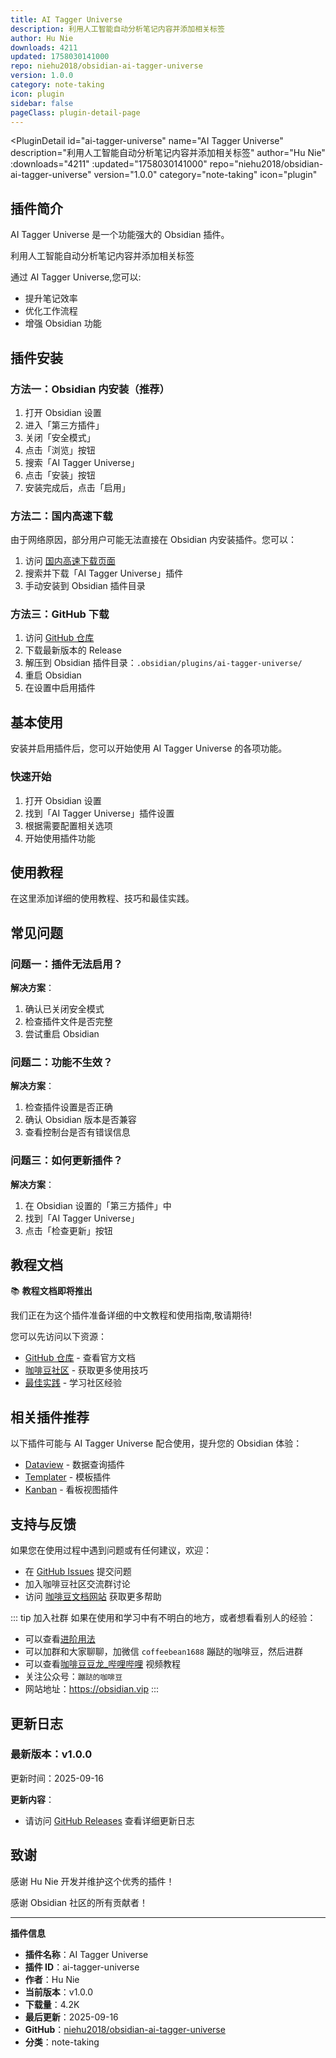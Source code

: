 ```yaml
---
title: AI Tagger Universe
description: 利用人工智能自动分析笔记内容并添加相关标签
author: Hu Nie
downloads: 4211
updated: 1758030141000
repo: niehu2018/obsidian-ai-tagger-universe
version: 1.0.0
category: note-taking
icon: plugin
sidebar: false
pageClass: plugin-detail-page
---
```


<PluginDetail
  id="ai-tagger-universe"
  name="AI Tagger Universe"
  description="利用人工智能自动分析笔记内容并添加相关标签"
  author="Hu Nie"
  :downloads="4211"
  :updated="1758030141000"
  repo="niehu2018/obsidian-ai-tagger-universe"
  version="1.0.0"
  category="note-taking"
  icon="plugin"
>

<!-- AUTO_GENERATED_START -->
## 插件简介

AI Tagger Universe 是一个功能强大的 Obsidian 插件。

利用人工智能自动分析笔记内容并添加相关标签

通过 AI Tagger Universe,您可以:

- 提升笔记效率
- 优化工作流程
- 增强 Obsidian 功能

<!-- AUTO_GENERATED_END -->

<!-- AUTO_GENERATED_START -->
## 插件安装

### 方法一：Obsidian 内安装（推荐）

1. 打开 Obsidian 设置
2. 进入「第三方插件」
3. 关闭「安全模式」
4. 点击「浏览」按钮
5. 搜索「AI Tagger Universe」
6. 点击「安装」按钮
7. 安装完成后，点击「启用」

### 方法二：国内高速下载

由于网络原因，部分用户可能无法直接在 Obsidian 内安装插件。您可以：

1. 访问 [国内高速下载页面](/zh/documentation/obsidian-plugins-download.html)
2. 搜索并下载「AI Tagger Universe」插件
3. 手动安装到 Obsidian 插件目录

### 方法三：GitHub 下载

1. 访问 [GitHub 仓库](https://github.com/niehu2018/obsidian-ai-tagger-universe)
2. 下载最新版本的 Release
3. 解压到 Obsidian 插件目录：`.obsidian/plugins/ai-tagger-universe/`
4. 重启 Obsidian
5. 在设置中启用插件

## 基本使用

安装并启用插件后，您可以开始使用 AI Tagger Universe 的各项功能。

### 快速开始

1. 打开 Obsidian 设置
2. 找到「AI Tagger Universe」插件设置
3. 根据需要配置相关选项
4. 开始使用插件功能

<!-- AUTO_GENERATED_END -->

<!-- CUSTOM_CONTENT_START:tutorial -->
## 使用教程

在这里添加详细的使用教程、技巧和最佳实践。

<!-- CUSTOM_CONTENT_END:tutorial -->

<!-- SHARED_CONTENT_START -->
## 常见问题

### 问题一：插件无法启用？

**解决方案**：
1. 确认已关闭安全模式
2. 检查插件文件是否完整
3. 尝试重启 Obsidian

### 问题二：功能不生效？

**解决方案**：
1. 检查插件设置是否正确
2. 确认 Obsidian 版本是否兼容
3. 查看控制台是否有错误信息

### 问题三：如何更新插件？

**解决方案**：
1. 在 Obsidian 设置的「第三方插件」中
2. 找到「AI Tagger Universe」
3. 点击「检查更新」按钮

## 教程文档

📚 **教程文档即将推出**

我们正在为这个插件准备详细的中文教程和使用指南,敬请期待!

您可以先访问以下资源：
- [GitHub 仓库](https://github.com/niehu2018/obsidian-ai-tagger-universe) - 查看官方文档
- [咖啡豆社区](/zh/bases/) - 获取更多使用技巧
- [最佳实践](/zh/best-practices/) - 学习社区经验

## 相关插件推荐

以下插件可能与 AI Tagger Universe 配合使用，提升您的 Obsidian 体验：

- [Dataview](/zh/plugins/dataview.html) - 数据查询插件
- [Templater](/zh/plugins/templater-obsidian.html) - 模板插件
- [Kanban](/zh/plugins/obsidian-kanban.html) - 看板视图插件

## 支持与反馈

如果您在使用过程中遇到问题或有任何建议，欢迎：

- 在 [GitHub Issues](https://github.com/niehu2018/obsidian-ai-tagger-universe/issues) 提交问题
- 加入咖啡豆社区交流群讨论
- 访问 [咖啡豆文档网站](https://obsidian.vip) 获取更多帮助

::: tip 加入社群
如果在使用和学习中有不明白的地方，或者想看看别人的经验：
- 可以查看[进阶用法](/zh/advanced)
- 可以加群和大家聊聊，加微信 `coffeebean1688` 蹦跶的咖啡豆，然后进群
- 可以查看[咖啡豆豆龙_哔哩哔哩](https://space.bilibili.com/618777356) 视频教程
- 关注公众号：`蹦跶的咖啡豆`
- 网站地址：https://obsidian.vip
:::
<!-- SHARED_CONTENT_END -->

<!-- AUTO_GENERATED_START -->
## 更新日志

### 最新版本：v1.0.0

更新时间：2025-09-16

**更新内容**：
- 请访问 [GitHub Releases](https://github.com/niehu2018/obsidian-ai-tagger-universe/releases) 查看详细更新日志

## 致谢

感谢 Hu Nie 开发并维护这个优秀的插件！

感谢 Obsidian 社区的所有贡献者！

---

**插件信息**
- **插件名称**：AI Tagger Universe
- **插件 ID**：ai-tagger-universe
- **作者**：Hu Nie
- **当前版本**：v1.0.0
- **下载量**：4.2K
- **最后更新**：2025-09-16
- **GitHub**：[niehu2018/obsidian-ai-tagger-universe](https://github.com/niehu2018/obsidian-ai-tagger-universe)
- **分类**：note-taking
<!-- AUTO_GENERATED_END -->

</PluginDetail>

